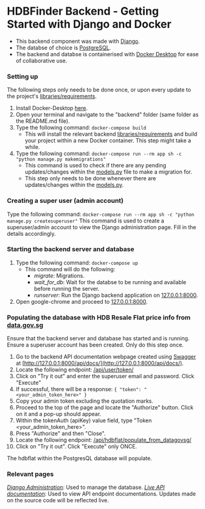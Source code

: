# HDBFinder Backend - Getting Started with Django and Docker

- This backend component was made with [Django](https://www.djangoproject.com/).
- The databse of choice is [PostgreSQL](https://www.postgresql.org/).
- The backend and databse is containerised with [Docker Desktop](https://docs.docker.com/desktop/) for ease of collaborative use.

### Setting up
The following steps only needs to be done once, or upon every update to the project's [libraries/requirements](https://github.com/Realker/SC2006-Project/blob/main/Server/requirements.txt).

1. Install Docker-Desktop [here](https://www.docker.com/products/docker-desktop/).
2. Open your terminal and navigate to the "backend" folder (same folder as the README.md file).
3. Type the following command:
    `docker-compose build`
    - This will install the relevant backend [libraries/requirements](https://github.com/Realker/SC2006-Project/blob/main/Server/requirements.txt) and build your project within a new Docker container. This step might take a while.
4. Type the following command:
    `docker-compose run --rm app sh -c "python manage.py makemigrations"`
    - This command is used to check if there are any pending updates/changes within the [models.py](https://github.com/Realker/SC2006-Project/blob/main/Server/app/core/models.py) file to make a migration for.
    - This step only needs to be done whenever there are updates/changes within the [models.py](https://github.com/Realker/SC2006-Project/blob/main/Server/app/core/models.py).

### Creating a super user (admin account)
Type the following command:
    `docker-compose run --rm app sh -c "python manage.py createsuperuser"`
    This command is used to create a superuser/admin account to view the Django administration page. Fill in the details accordingly.

### Starting the backend server and database
1. Type the following command:
    `docker-compose up`
    - This command will do the following:
        - *migrate*: Migrations.
        - *wait_for_db*: Wait for the databse to be running and available before running the server.
        - *runserver*: Run the Django backend application on [127.0.0.1:8000](127.0.0.1:8000).
2. Open google-chrome and proceed to [127.0.0.1:8000](127.0.0.1:8000).

### Populating the database with HDB Resale Flat price info from [data.gov.sg](https://data.gov.sg/dataset/resale-flat-prices)
Ensure that the backend server and database has started and is running. Ensure a superuser account has been created. Only do this step once.

1. Go to the backend API documentation webpage created using [Swagger](https://swagger.io/) at [http://127.0.0.1:8000/api/docs/](http://127.0.0.1:8000/api/docs/).
2. Locate the following endpoint: [/api/user/token/](http://127.0.0.1:8000/api/docs/#/user/user_token_create)
3. Click on "Try it out" and enter the superuser email and password. Click "Execute"
4. If successful, there will be a response:
`{ "token": "<your_admin_token_here>" }`
5. Copy your admin token excluding the quotation marks.
6. Proceed to the top of the page and locate the "Authorize" button. Click on it and a pop-up should appear.
7. Within the tokenAuth (apiKey) value field, type "Token <your_admin_token_here>".
8. Press "Authorize" and then "Close".
9. Locate the following endpoint: [/api/hdbflat/populate_from_datagovsg/](http://127.0.0.1:8000/api/docs/#/hdbflat/hdbflat_populate_from_datagovsg_retrieve)
10. Click on "Try it out". Click "Execute" only ONCE.

The hdbflat within the PostgresQL database will populate.

### Relevant pages
[*Django Administration*](http://127.0.0.1:8000/admin/): Used to manage the database.
[*Live API documentation*](http://127.0.0.1:8000/api/docs/): Used to view API endpoint documentations. Updates made on the source code will be reflected live.

